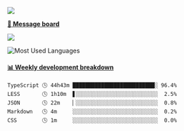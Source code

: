 [![](https://count.getloli.com/get/@SmaIIstars.github.readme)](https://count.getloli.com/)


[**💬 Message board**](https://chat.getloli.com/room/@SmaIIstars.github)

[![](https://chat.getloli.com/room/@SmaIIstars.github/svg?width=600&height=100&limit=20&theme=light&fontSize=14)](https://chat.getloli.com/room/@SmaIIstars.github)


![Most Used Languages](https://github-readme-stats.vercel.app/api/top-langs/?username=SmaIIstars&theme=dark&layout=compact)

<!-- waka-box start -->
#### <a href="https://gist.github.com/e31f5e1b7a15ee54e2fc8fca68aa5e2b" target="_blank">📊 Weekly development breakdown</a>
```text
TypeScript 🕓 44h43m ██████████████████████████░ 96.4%
LESS       🕓 1h10m  ▋░░░░░░░░░░░░░░░░░░░░░░░░░░  2.5%
JSON       🕓 22m    ▏░░░░░░░░░░░░░░░░░░░░░░░░░░  0.8%
Markdown   🕓 4m     ░░░░░░░░░░░░░░░░░░░░░░░░░░░  0.2%
CSS        🕓 1m     ░░░░░░░░░░░░░░░░░░░░░░░░░░░  0.0%
```
<!-- Powered by https://github.com/YouEclipse/waka-box-go . -->
<!-- waka-box end -->
